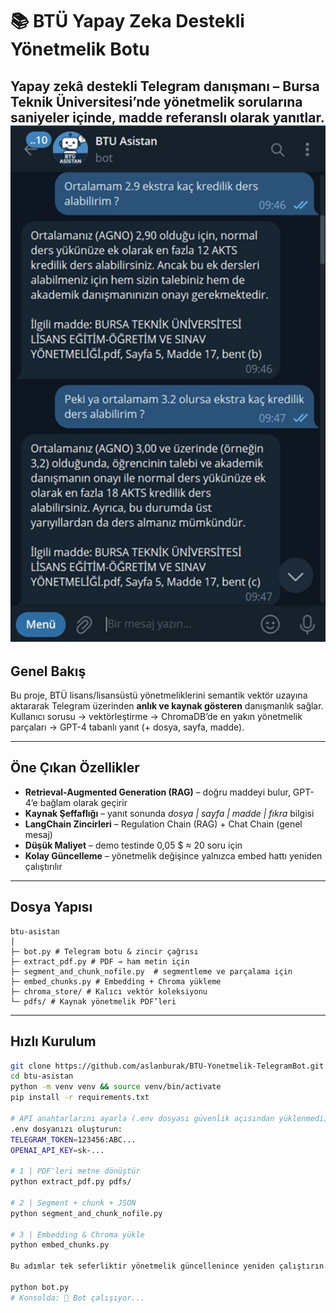 # 📚 BTÜ Yapay Zeka Destekli Yönetmelik Botu

**Yapay zekâ destekli Telegram danışmanı – Bursa Teknik Üniversitesi’nde yönetmelik sorularına saniyeler içinde, madde referanslı olarak yanıtlar.**
<img src="https://github.com/aslanburak/BTU-Yonetmelik-TelegramBot/blob/main/btu-asistan/images/telegram1.jpg" width="600px" height="auto">
---

## Genel Bakış
Bu proje, BTÜ lisans/lisansüstü yönetmeliklerini semantik vektör uzayına aktararak Telegram üzerinden **anlık ve kaynak gösteren** danışmanlık sağlar.  
Kullanıcı sorusu → vektörleştirme → ChromaDB’de en yakın yönetmelik parçaları → GPT-4 tabanlı yanıt (+ dosya, sayfa, madde).

---

## Öne Çıkan Özellikler
- **Retrieval-Augmented Generation (RAG)** – doğru maddeyi bulur, GPT-4’e bağlam olarak geçirir  
- **Kaynak Şeffaflığı** – yanıt sonunda *dosya | sayfa | madde | fıkra* bilgisi  
- **LangChain Zincirleri** – Regulation Chain (RAG) + Chat Chain (genel mesaj)  
- **Düşük Maliyet** – demo testinde 0,05 $ ≈ 20 soru için 
- **Kolay Güncelleme** – yönetmelik değişince yalnızca embed hattı yeniden çalıştırılır  

---

## Dosya Yapısı
```
btu-asistan
│
├─ bot.py # Telegram botu & zincir çağrısı
├─ extract_pdf.py # PDF → ham metin için 
├─ segment_and_chunk_nofile.py  # segmentleme ve parçalama için
├─ embed_chunks.py # Embedding + Chroma yükleme 
├─ chroma_store/ # Kalıcı vektör koleksiyonu 
└─ pdfs/ # Kaynak yönetmelik PDF’leri
```


---

## Hızlı Kurulum
```bash
git clone https://github.com/aslanburak/BTU-Yonetmelik-TelegramBot.git
cd btu-asistan
python -m venv venv && source venv/bin/activate
pip install -r requirements.txt

# API anahtarlarını ayarla (.env dosyası güvenlik açısından yüklenmedi)
.env dosyanızı oluşturun:
TELEGRAM_TOKEN=123456:ABC...
OPENAI_API_KEY=sk-...

# 1 | PDF'leri metne dönüştür
python extract_pdf.py pdfs/

# 2 | Segment + chunk + JSON
python segment_and_chunk_nofile.py

# 3 | Embedding & Chroma yükle
python embed_chunks.py

Bu adımlar tek seferliktir yönetmelik güncellenince yeniden çalıştırın.

python bot.py
# Konsolda: 🤖 Bot çalışıyor...
